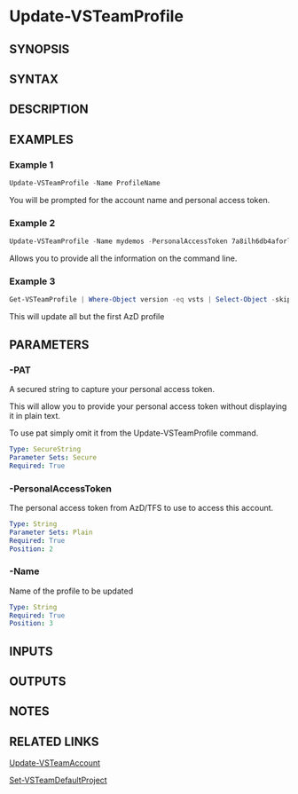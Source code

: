 <!-- #include "./common/header.md" -->

# Update-VSTeamProfile

## SYNOPSIS

<!-- #include "./synopsis/Update-VSTeamProfile.md" -->

## SYNTAX

## DESCRIPTION

## EXAMPLES

### Example 1

```powershell
Update-VSTeamProfile -Name ProfileName
```

You will be prompted for the account name and personal access token.

### Example 2

```powershell
Update-VSTeamProfile -Name mydemos -PersonalAccessToken 7a8ilh6db4aforlrnrqmdrxdztkjvcc4uhlh5vgbteserp3mziwnga
```

Allows you to provide all the information on the command line.

### Example 3

```powershell
Get-VSTeamProfile | Where-Object version -eq vsts | Select-Object -skip 1 | Update-VSTeamProfile -PersonalAccessToken 7a8ilh6db4aforlrnrqmdrxdztkjvcc4uhlh5vgbteserp3mziwnga -Force
```

This will update all but the first AzD profile

## PARAMETERS

### -PAT

A secured string to capture your personal access token.

This will allow you to provide your personal access token
without displaying it in plain text.

To use pat simply omit it from the Update-VSTeamProfile command.

```yaml
Type: SecureString
Parameter Sets: Secure
Required: True
```

### -PersonalAccessToken

The personal access token from AzD/TFS to use to access this account.

```yaml
Type: String
Parameter Sets: Plain
Required: True
Position: 2
```

### -Name

Name of the profile to be updated

```yaml
Type: String
Required: True
Position: 3
```

<!-- #include "./params/Force.md" -->

## INPUTS

## OUTPUTS

## NOTES

<!-- #include "./common/prerequisites.md" -->

## RELATED LINKS

<!-- #include "./common/related.md" -->

[Update-VSTeamAccount](Set-VSTeamAccount.md)

[Set-VSTeamDefaultProject](Set-VSTeamDefaultProject.md)
